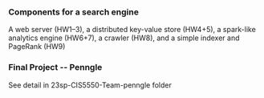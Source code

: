 ### Components for a search engine

A web server (HW1–3), a distributed key-value store (HW4+5), a spark-like analytics engine (HW6+7), a crawler (HW8), and a simple indexer and PageRank (HW9)

### Final Project -- Penngle

See detail in 23sp-CIS5550-Team-penngle folder
